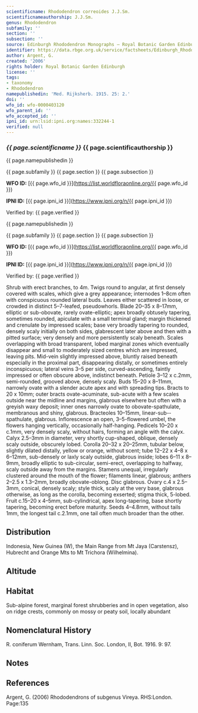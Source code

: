 ```yaml
---
scientificname: Rhododendron correoides J.J.Sm.
scientificnameauthorship: J.J.Sm.
genus: Rhododendron
subfamily: ''
section: ''
subsection: ''
source: Edinburgh Rhododendron Monographs – Royal Botanic Garden Edinburgh
identifier: https://data.rbge.org.uk/service/factsheets/Edinburgh_Rhododendron_Monographs.xhtml
author: Argent, G.
created: '2006'
rights holder: Royal Botanic Garden Edinburgh
license: ''
tags:
- taxonomy
- Rhododendron
namepublishedin: 'Med. Rijksherb. 1915. 25: 2.'
doi: ''
wfo_id: wfo-0000403120
wfo_parent_id: ''
wfo_accepted_id: ''
ipni_id: urn:lsid:ipni.org:names:332244-1
verified: null
---
```

### _{{ page.scientificname }}_ {{ page.scientificauthorship }}
 {{ page.namepublishedin }}

{{ page.subfamily }} {{ page.section }} {{ page.subsection }}

**WFO ID:** [{{ page.wfo_id }}](https://list.worldfloraonline.org/{{ page.wfo_id }})

**IPNI ID:** [{{ page.ipni_id }}](https://www.ipni.org/n/{{ page.ipni_id }})

Verified by: {{ page.verified }}

 {{ page.namepublishedin }}

{{ page.subfamily }} {{ page.section }} {{ page.subsection }}

**WFO ID:** [{{ page.wfo_id }}](https://list.worldfloraonline.org/{{ page.wfo_id }})

**IPNI ID:** [{{ page.ipni_id }}](https://www.ipni.org/n/{{ page.ipni_id }})

Verified by: {{ page.verified }}



Shrub with erect branches, to 4m. Twigs round to angular, at first densely covered with scales, which give a grey appearance; internodes 1–8cm often with conspicuous rounded lateral buds. Leaves either scattered in loose, or crowded in distinct 5–7-leafed, pseudowhorls. Blade 20–35 x 8–17mm, elliptic or sub-obovate, rarely ovate-elliptic; apex broadly obtusely tapering, sometimes rounded, apiculate with a small terminal gland; margin thickened and crenulate by impressed scales; base very broadly tapering to rounded, densely scaly initially on both sides, glabrescent later above and then with a pitted surface; very densely and more persistently scaly beneath. Scales overlapping with broad transparent, lobed marginal zones which eventually disappear and small to moderately sized centres which are impressed, leaving pits. Mid-vein slightly impressed above, bluntly raised beneath especially in the proximal part, disappearing distally, or sometimes entirely inconspicuous; lateral veins 3–5 per side, curved-ascending, faintly impressed or often obscure above, indistinct beneath. Petiole 3–12 x c.2mm, semi-rounded, grooved above, densely scaly. Buds 15–20 x 8–11mm, narrowly ovate with a slender acute apex and with spreading tips. Bracts to 20 x 10mm; outer bracts ovate-acuminate, sub-acute with a few scales outside near the midline and margins, glabrous elsewhere but often with a greyish waxy deposit; inner ones narrowly ovate to obovate-spathulate, membranous and shiny, glabrous. Bracteoles 10–15mm, linear-sub-­spathulate, glabrous. Inflorescence an open, 3–5-flowered umbel, the flowers hanging vertically, occasionally half-hanging. Pedicels 10–20 x c.1mm, very densely scaly, without hairs, forming an angle with the calyx. Calyx 2.5–3mm in diameter, very shortly cup-shaped, oblique, densely scaly outside, obscurely lobed. Corolla 20–32 x 20–25mm, tubular below, slightly dilated distally, yellow or orange, without scent; tube 12–22 x 4–8 x 6–12mm, sub-densely or laxly scaly outside, glabrous inside; lobes 6–11 x 8–9mm, broadly elliptic to sub-circular, semi-erect, overlapping to halfway, scaly outside away from the margins. Stamens unequal, irregularly clustered around the mouth of the flower; filaments linear, glabrous; anthers 2–2.5 x 1.3–2mm, broadly obovate-oblong. Disc glabrous. Ovary c.4 x 2.5–3mm, conical, densely scaly; style thick, scaly at the very base, glabrous otherwise, as long as the corolla, becoming exserted; stigma thick, 5-lobed. Fruit c.15–20 x 4–5mm, sub-cylindrical, apex long-­tapering, base shortly tapering, becoming erect before maturity. Seeds 4–4.8mm, without tails 1mm, the longest tail c.2.1mm, one tail often much broader than the other.

## Distribution
Indonesia, New Guinea (W), the Main Range from Mt Jaya (Carstensz), Hubrecht and Orange Mts to Mt Trichora (Wilhelmina).

## Altitude


## Habitat
Sub-alpine forest, marginal forest shrubberies and in open vege­tation, also on ridge crests, commonly on mossy or peaty soil, locally abundant

## Nomenclatural History
R. coniferum Wernham, Trans. Linn. Soc. London, II, Bot. 1916. 9: 97.
                       
## Notes


## References

Argent, G. (2006) Rhododendrons of subgenus Vireya. RHS:London. Page:135
